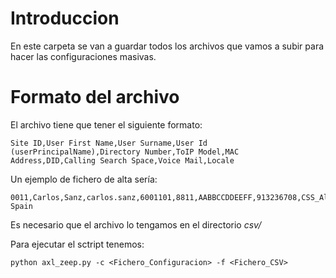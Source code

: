 # Introduccion
En este carpeta se van a guardar todos los archivos que vamos a subir para hacer las configuraciones masivas.

# Formato del archivo
El archivo tiene que tener el siguiente formato:

```
Site ID,User First Name,User Surname,User Id (userPrincipalName),Directory Number,ToIP Model,MAC Address,DID,Calling Search Space,Voice Mail,Locale
```

Un ejemplo de fichero de alta sería:

```
0011,Carlos,Sanz,carlos.sanz,6001101,8811,AABBCCDDEEFF,913236708,CSS_All,NO,Spanish Spain
```

Es necesario que el archivo lo tengamos en el directorio _csv/_

Para ejecutar el sctript tenemos:

```
python axl_zeep.py -c <Fichero_Configuracion> -f <Fichero_CSV>
```
